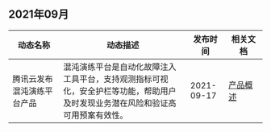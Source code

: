 ## 2021年09月

<table >
<thead>
<tr>
<th width="20%">动态名称</th>
<th width="50%">动态描述</th>
 <th width="15%">发布时间</th>  
<th width="15%">相关文档</th>
</tr>
</thead>
<tbody><tr>
<td>腾讯云发布混沌演练平台产品</td>
<td>混沌演练平台是自动化故障注入工具平台，支持观测指标可视化，安全护栏等功能，帮助用户及时发现业务潜在风险和验证高可用预案有效性。</td>
 <td>2021-09-17</td> 
<td><a href="https://cloud.tencent.com/document/product/1500/61442">产品概述</a></td>
</tr>
</tbody></table>

